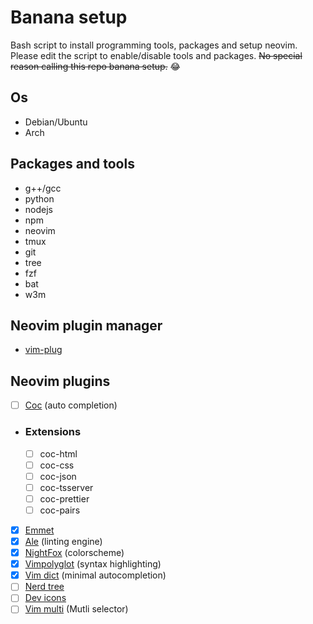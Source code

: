 # Banana setup
Bash script to install programming tools, packages and setup neovim.
Please edit the script to enable/disable tools and packages.
~~No special reason calling this repo banana setup.~~ :joy:

## Os
- Debian/Ubuntu
- Arch

## Packages and tools
- g++/gcc
- python
- nodejs
- npm
- neovim
- tmux
- git
- tree
- fzf
- bat
- w3m

## Neovim plugin manager
- [vim-plug](https://github.com/junegunn/vim-plug)

## Neovim plugins
- [ ] [Coc](https://github.com/neoclide/coc.nvim) (auto completion)
- ### Extensions
  - [ ] coc-html
  - [ ] coc-css
  - [ ] coc-json
  - [ ] coc-tsserver
  - [ ] coc-prettier
  - [ ] coc-pairs
- [x] [Emmet](https://github.com/mattn/emmet-vim)
- [x] [Ale](https://github.com/dense-analysis/ale) (linting engine)
- [x] [NightFox](https://github.com/EdenEast/nightfox.nvim) (colorscheme)
- [x] [Vimpolyglot](https://github.com/EdenEast/nightfox.nvim) (syntax highlighting)
- [x] [Vim dict](https://github.com/skywind3000/vim-auto-popmenu) (minimal autocompletion)
- [ ] [Nerd tree](https://github.com/scrooloose/nerdtree-project-plugin)
- [ ] [Dev icons](https://github.com/ryanoasis/vim-devicons)
- [ ] [Vim multi](https://github.com/mg979/vim-visual-multi) (Mutli selector)
